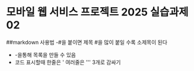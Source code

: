 # 모바일 웹 서비스 프로젝트 2025 실습과제02

##markdown 사용법
-#을 붙이면 제목 #을 많이 붙일 수록 소제목이 된다
- -을통해 목록을 만들 수 있음
- 코드 표시할때 한줄은 ' 여러줄은 ''' 3개로 감싸기
